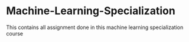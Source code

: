 # Machine-Learning-Specialization
This contains all assignment done in this machine learning specialization course
